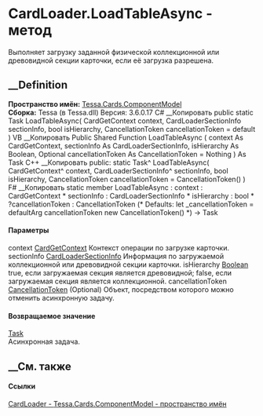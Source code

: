 # CardLoader.LoadTableAsync - метод
Выполняет загрузку заданной физической коллекционной или древовидной секции
карточки, если её загрузка разрешена.
## __Definition
 **Пространство имён:**
[Tessa.Cards.ComponentModel](N_Tessa_Cards_ComponentModel.htm)  
 **Сборка:** Tessa (в Tessa.dll) Версия: 3.6.0.17
C# __Копировать
     public static Task LoadTableAsync(
    	CardGetContext context,
    	CardLoaderSectionInfo sectionInfo,
    	bool isHierarchy,
    	CancellationToken cancellationToken = default
    )
VB __Копировать
     Public Shared Function LoadTableAsync ( 
    	context As CardGetContext,
    	sectionInfo As CardLoaderSectionInfo,
    	isHierarchy As Boolean,
    	Optional cancellationToken As CancellationToken = Nothing
    ) As Task
C++ __Копировать
     public:
    static Task^ LoadTableAsync(
    	CardGetContext^ context, 
    	CardLoaderSectionInfo^ sectionInfo, 
    	bool isHierarchy, 
    	CancellationToken cancellationToken = CancellationToken()
    )
F# __Копировать
     static member LoadTableAsync : 
            context : CardGetContext * 
            sectionInfo : CardLoaderSectionInfo * 
            isHierarchy : bool * 
            ?cancellationToken : CancellationToken 
    (* Defaults:
            let _cancellationToken = defaultArg cancellationToken new CancellationToken()
    *)
    -> Task 
#### Параметры
context [CardGetContext](T_Tessa_Cards_ComponentModel_CardGetContext.htm)
    Контекст операции по загрузке карточки.
sectionInfo
[CardLoaderSectionInfo](T_Tessa_Cards_ComponentModel_CardLoaderSectionInfo.htm)
    Информация по загружаемой коллекционной или древовидной секции карточки.
isHierarchy [Boolean](https://learn.microsoft.com/dotnet/api/system.boolean)
    true, если загружаемая секция является древовидной; false, если загружаемая секция является коллекционной. 
cancellationToken
[CancellationToken](https://learn.microsoft.com/dotnet/api/system.threading.cancellationtoken)
(Optional)
    Объект, посредством которого можно отменить асинхронную задачу.
#### Возвращаемое значение
[Task](https://learn.microsoft.com/dotnet/api/system.threading.tasks.task)  
Асинхронная задача.
##  __См. также
#### Ссылки
[CardLoader - ](T_Tessa_Cards_ComponentModel_CardLoader.htm)
[Tessa.Cards.ComponentModel - пространство
имён](N_Tessa_Cards_ComponentModel.htm)
